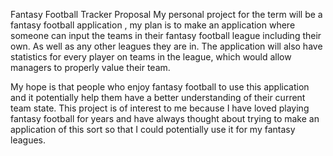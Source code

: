Fantasy Football Tracker
Proposal
My personal project for the term will be a fantasy football application , my plan is to make an application where someone can input the teams in their fantasy football league including their own. As well as any other leagues they are in. The application will also have statistics for every player on teams in the league, which would allow managers to properly value their team.

My hope is that people who enjoy fantasy football to use this application and it potentially help them have a better understanding of their current team state. This project is of interest to me because I have loved playing fantasy football for years and have always thought about trying to make an application of this sort so that I could potentially use it for my fantasy leagues.
